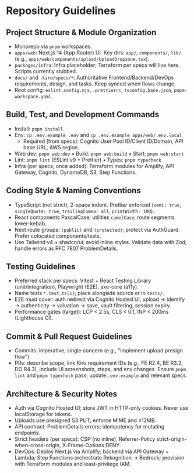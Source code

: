 # Repository Guidelines

## Project Structure & Module Organization

- Monorepo via `pnpm` workspaces.
- `apps/web`: Next.js 14 (App Router) UI. Key dirs: `app/`, `components/`, `lib/` (e.g., `apps/web/components/upload/UploadDropzone.tsx`).
- `packages/infra`: Infra placeholder; Terraform per specs will live here. Scripts currently stubbed.
- `docs/` and `.kiro/specs/*`: Authoritative Frontend/Backend/DevOps requirements, design, and tasks. Keep synced when flows change.
- Root config: `eslint.config.mjs`, `.prettierrc`, `tsconfig.base.json`, `pnpm-workspace.yaml`.

## Build, Test, and Development Commands

- Install: `pnpm install`
- Env: `cp .env.example .env` and `cp .env.example apps/web/.env.local`
  - Required (from specs): Cognito User Pool ID/Client ID/Domain, API base URL, AWS region.
- Web dev: `pnpm web:dev` • Build: `pnpm web:build` • Start: `pnpm web:start`
- Lint: `pnpm lint` (ESLint v9 + Prettier) • Types: `pnpm typecheck`
- Infra (per specs, once added): Terraform modules for Amplify, API Gateway, Cognito, DynamoDB, S3, Step Functions.

## Coding Style & Naming Conventions

- TypeScript (not strict), 2-space indent. Prettier enforced (`semi: true`, `singleQuote: true`, `trailingComma: all`, `printWidth: 100`).
- React components PascalCase; utilities `camelCase`; route segments lower-kebab.
- Next route groups: `(public)` and `(protected)`; protect via AuthGuard. Prefer colocated components/tests.
- Use Tailwind v4 + shadcn/ui; avoid inline styles. Validate data with Zod; handle errors as RFC 7807 ProblemDetails.

## Testing Guidelines

- Preferred stack per specs: Vitest + React Testing Library (unit/integration), Playwright (E2E), axe-core (a11y).
- Name tests `*.test.ts[x]`; place alongside source or in `tests/`.
- E2E must cover: auth redirect via Cognito Hosted UI, upload → identify → authenticity → valuation → save, vault filtering, session expiry.
- Performance gates (target): LCP < 2.5s, CLS < 0.1, INP < 200ms (Lighthouse CI).

## Commit & Pull Request Guidelines

- Commits: imperative, single concern (e.g., "Implement upload presign flow").
- PRs: describe scope, link Kiro requirement IDs (e.g., FE R2.4, BE R3.2, DO R4.3), include UI screenshots, steps, and env changes. Ensure `pnpm lint` and `pnpm typecheck` pass; update `.env.example` and relevant specs.

## Architecture & Security Notes

- Auth via Cognito Hosted UI; store JWT in HTTP-only cookies. Never use localStorage for tokens.
- Uploads use presigned S3 PUT; enforce MIME and ≤12MB.
- API contract: ProblemDetails errors; idempotency for mutating endpoints.
- Strict headers (per specs): CSP (no inline), Referrer-Policy strict-origin-when-cross-origin, X-Frame-Options DENY.
- DevOps: Deploy Next.js via Amplify; backend via API Gateway + Lambda; Step Functions orchestrate Rekognition → Bedrock; provision with Terraform modules and least-privilege IAM.
